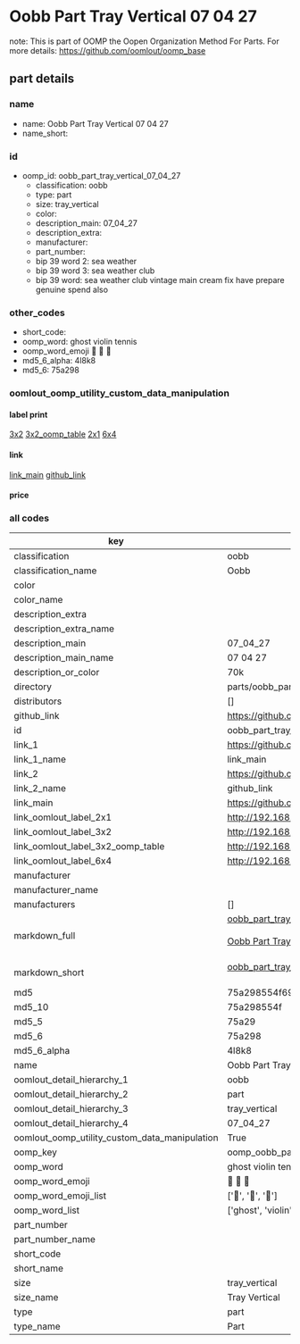 # Oobb Part Tray Vertical 07 04 27  

note: This is part of OOMP the Oopen Organization Method For Parts. For more details: https://github.com/oomlout/oomp_base

##  part details





### name
* name: Oobb Part Tray Vertical 07 04 27
* name_short: 
### id
* oomp_id: oobb_part_tray_vertical_07_04_27
  * classification: oobb
  * type: part
  * size: tray_vertical
  * color: 
  * description_main: 07_04_27
  * description_extra: 
  * manufacturer: 
  * part_number: 
  * bip 39 word 2: sea weather
  * bip 39 word 3: sea weather club
  * bip 39 word: sea weather club vintage main cream fix have prepare genuine spend also

### other_codes
* short_code: 
* oomp_word: ghost violin tennis
* oomp_word_emoji :ghost: :violin: :tennis:
* md5_6_alpha: 4l8k8
* md5_6: 75a298






### oomlout_oomp_utility_custom_data_manipulation
#### label print
[3x2](http://192.168.1.245:1112/?label=oomp%204l8k8)
[3x2_oomp_table](http://192.168.1.107:1112/?label=oomp%204l8k8)
[2x1](http://192.168.1.242:1112/?label=oomp%204l8k8)
[6x4](http://192.168.1.55:1112/?label=oomp%204l8k8)    

#### link

[link_main](https://github.com/oomlout/oomlout_oomp_current_version_messy/tree/main/parts/oobb_part_tray_vertical_07_04_27) [github_link](https://github.com/oomlout/oomlout_oomp_part_src/tree/main/parts/oobb_part_tray_vertical_07_04_27)                             

#### price







### all codes 
| key | value |  
| --- | --- |  
| classification | oobb |  
| classification_name | Oobb |  
| color |  |  
| color_name |  |  
| description_extra |  |  
| description_extra_name |  |  
| description_main | 07_04_27 |  
| description_main_name | 07 04 27 |  
| description_or_color | 70k |  
| directory | parts/oobb_part_tray_vertical_07_04_27 |  
| distributors | [] |  
| github_link | https://github.com/oomlout/oomlout_oomp_part_src/tree/main/parts/oobb_part_tray_vertical_07_04_27 |  
| id | oobb_part_tray_vertical_07_04_27 |  
| link_1 | https://github.com/oomlout/oomlout_oomp_current_version_messy/tree/main/parts/oobb_part_tray_vertical_07_04_27 |  
| link_1_name | link_main |  
| link_2 | https://github.com/oomlout/oomlout_oomp_part_src/tree/main/parts/oobb_part_tray_vertical_07_04_27 |  
| link_2_name | github_link |  
| link_main | https://github.com/oomlout/oomlout_oomp_current_version_messy/tree/main/parts/oobb_part_tray_vertical_07_04_27 |  
| link_oomlout_label_2x1 | http://192.168.1.242:1112/?label=oomp%204l8k8 |  
| link_oomlout_label_3x2 | http://192.168.1.245:1112/?label=oomp%204l8k8 |  
| link_oomlout_label_3x2_oomp_table | http://192.168.1.107:1112/?label=oomp%204l8k8 |  
| link_oomlout_label_6x4 | http://192.168.1.55:1112/?label=oomp%204l8k8 |  
| manufacturer |  |  
| manufacturer_name |  |  
| manufacturers | [] |  
| markdown_full | [oobb_part_tray_vertical_07_04_27](https://github.com/oomlout/oomlout_oomp_current_version_messy/tree/main/parts/oobb_part_tray_vertical_07_04_27)<br>[](https://github.com/oomlout/oomlout_oomp_current_version_messy/tree/main/parts/oobb_part_tray_vertical_07_04_27)<br>[Oobb Part Tray Vertical 07 04 27](https://github.com/oomlout/oomlout_oomp_current_version_messy/tree/main/parts/oobb_part_tray_vertical_07_04_27)<br><br> |  
| markdown_short | [oobb_part_tray_vertical_07_04_27](https://github.com/oomlout/oomlout_oomp_current_version_messy/tree/main/parts/oobb_part_tray_vertical_07_04_27)<br><br> |  
| md5 | 75a298554f69ab00cbc32f42587e2e0f |  
| md5_10 | 75a298554f |  
| md5_5 | 75a29 |  
| md5_6 | 75a298 |  
| md5_6_alpha | 4l8k8 |  
| name | Oobb Part Tray Vertical 07 04 27 |  
| oomlout_detail_hierarchy_1 | oobb |  
| oomlout_detail_hierarchy_2 | part |  
| oomlout_detail_hierarchy_3 | tray_vertical |  
| oomlout_detail_hierarchy_4 | 07_04_27 |  
| oomlout_oomp_utility_custom_data_manipulation | True |  
| oomp_key | oomp_oobb_part_tray_vertical_07_04_27 |  
| oomp_word | ghost violin tennis |  
| oomp_word_emoji | :ghost: :violin: :tennis: |  
| oomp_word_emoji_list | [':ghost:', ':violin:', ':tennis:'] |  
| oomp_word_list | ['ghost', 'violin', 'tennis'] |  
| part_number |  |  
| part_number_name |  |  
| short_code |  |  
| short_name |  |  
| size | tray_vertical |  
| size_name | Tray Vertical |  
| type | part |  
| type_name | Part |  
